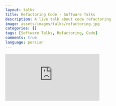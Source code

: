 ```yaml
---
layout: talks
title: Refactoring Code - Software Talks
description: A live talk about code refactoring
image: assets/images/talks/refactoring.jpg
categories: []
tags: [Software Talks, Refactoring, Code]
comments: true
language: persian
---
```


<div class="talks-yt-container">
<iframe class="talks-yt-video" src="https://www.youtube.com/embed/g3A8VfJ2tOc" frameborder="0" allow="accelerometer; autoplay; encrypted-media; gyroscope; picture-in-picture" allowfullscreen></iframe>
</div>